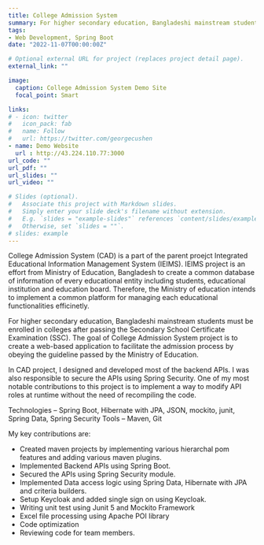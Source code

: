 ```yaml
---
title: College Admission System
summary: For higher secondary education, Bangladeshi mainstream students must be enrolled in colleges after passing the Secondary School Certificate Examination (SSC). The goal of College Admission System project is to create a web-based application to facilitate the admission process by obeying the guideline passed by the Ministry of Education.
tags:
- Web Development, Spring Boot
date: "2022-11-07T00:00:00Z"

# Optional external URL for project (replaces project detail page).
external_link: ""

image:
  caption: College Admission System Demo Site
  focal_point: Smart

links:
# - icon: twitter
#   icon_pack: fab
#   name: Follow
#   url: https://twitter.com/georgecushen
- name: Demo Website
  url : http://43.224.110.77:3000
url_code: ""
url_pdf: ""
url_slides: ""
url_video: ""

# Slides (optional).
#   Associate this project with Markdown slides.
#   Simply enter your slide deck's filename without extension.
#   E.g. `slides = "example-slides"` references `content/slides/example-slides.md`.
#   Otherwise, set `slides = ""`.
# slides: example
---
```

College Admission System (CAD) is a part of the parent proejct Integrated Educational Information Management System (IEIMS). IEIMS project is an effort from Ministry of Education, Bangladesh to create a common database of information of every educational entity including students, educational institution and education board. Therefore, the Ministry of education intends to implement a common platform for managing each educational functionalities efficinetly.

For higher secondary education, Bangladeshi mainstream students must be enrolled in colleges after passing the Secondary School Certificate Examination (SSC). The goal of College Admission System project is to create a web-based application to facilitate the admission process by obeying the guideline passed by the Ministry of Education.

In CAD project, I designed and developed most of the backend APIs. I was also responsible to secure the APIs using Spring Security. One of my most notable contributions to this project is to implement a way to modify API roles at runtime without the need of recompiling the code.

Technologies – Spring Boot, Hibernate with JPA, JSON, mockito, junit, Spring Data, Spring Security
Tools – Maven, Git

My key contributions are:

- Created maven projects by implementing various hierarchal pom features and adding various maven plugins.
- Implemented Backend APIs using Spring Boot.
- Secured the APIs using Spring Security module.
- Implemented Data access logic using Spring Data, Hibernate with JPA and criteria builders.
- Setup Keycloak and added single sign on using Keycloak.
- Writing unit test using Junit 5 and Mockito Framework
- Excel file processing using Apache POI library
- Code optimization
- Reviewing code for team members.
